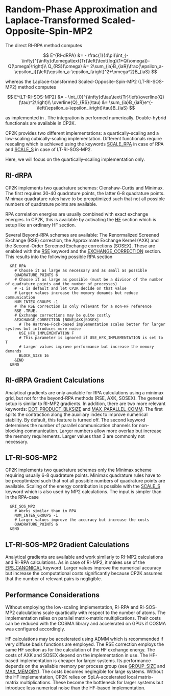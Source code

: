 # Random-Phase Approximation and Laplace-Transformed Scaled-Opposite-Spin-MP2

The direct RI-RPA method computes

$$
E^{RI-dRPA} &= - \frac{1}{4\pi}\int_{-\infty}^{\infty}d\omega\text{Tr}\left(\text{log}(1+Q(\omega))-Q(\omega)\right)\\
Q_{RS}(\omega) &= 2\sum_{ia}B_{iaR}\frac{\epsilon_a-\epsilon_i}{\left(\epsilon_a-\epsilon_i\right)^2+\omega^2}B_{iaS}
$$

whereas the Laplace-transformed Scaled-Opposite-Spin-MP2 (LT-RI-SOS-MP2) method computes

$$
E^{LT-RI-SOS-MP2} &= - \int_{0}^{\infty}d\tau\text{Tr}\left(\overline{Q}(\tau)^2\right)\\
\overline{Q}_{RS}(\tau) &= \sum_{ia}B_{iaR}e^{-\left(\epsilon_a-\epsilon_i\right)\tau}B_{iaS}
$$

as implemented in [](#DelBen2013). The integration is performed numerically. Double-hybrid
functionals are available in CP2K.

CP2K provides two different implementations: a quartically-scaling and a low-scaling
cubically-scaling implementation. Different functionals require rescaling which is achieved using
the keywords [SCALE_RPA](#CP2K_INPUT.FORCE_EVAL.DFT.XC.WF_CORRELATION.RI_RPA.SCALE_RPA) in case of
RPA and [SCALE_S](#CP2K_INPUT.FORCE_EVAL.DFT.XC.WF_CORRELATION.SCALE_S) in case of LT-RI-SOS-MP2.

Here, we will focus on the quartically-scaling implementation only.

## RI-dRPA

CP2K implements two quadrature schemes: Clenshaw-Curtis and Minimax. The first requires 30-40
quadrature points, the latter 6-8 quadrature points. Minimax quadrature rules have to be
preoptimized such that not all possible numbers of quadrature points are available.

RPA correlation energies are usually combined with exact exchange energies. In CP2K, this is
available by activating the [HF](#CP2K_INPUT.FORCE_EVAL.DFT.XC.WF_CORRELATION.RI_RPA.HF) section
which is setup like an ordinary HF section.

Several Beyond-RPA schemes are available: The Renormalized Screened Exchange (RSE) correction, the
Approximate Exchange Kernel (AXK) and the Second-Order Screened Exchange corrections (SOSEX). These
are enabled with the [RSE](#CP2K_INPUT.FORCE_EVAL.DFT.XC.WF_CORRELATION.RI_RPA.RSE) keyword and the
[EXCHANGE_CORRECTION](#CP2K_INPUT.FORCE_EVAL.DFT.XC.WF_CORRELATION.RI_RPA.EXCHANGE_CORRECTION)
section. This results into the following possible RPA section

```none
  &RI_RPA
    # Choose it as large as necessary and as small as possible
    QUADRATURE_POINTS 6
    # Choose it as large as possible (must be a divisor of the number of quadrature points and the number of processes)
    # -1 is default and let CP2K decide on that value
    # Larger values increase the memory demands but reduce communication
    NUM_INTEG_GROUPS -1
    # The RSE correction is only relevant for a non-HF reference
    RSE .TRUE.
    # Exchange corrections may be quite costly
    &EXCHANGE_CORRECTION [NONE|AXK|SOSEX]
      # The Hartree-Fock-based implementation scales better for larger systems but introduces more noise
      USE_HFX_IMPLEMENTATION F
      # This parameter is ignored if USE_HFX_IMPLEMENTATION is set to T
      # Larger values improve performance but increase the memory demands
      BLOCK_SIZE 16
    &END
  &END
```

## RI-dRPA Gradient Calculations

Analytical gradients are only available for RPA calculations using a minimax grid, but not for the
beyond-RPA methods (RSE, AXK, SOSEX).[](#Stein2024) The general setup is similar to RI-MP2
gradients. In addition, there are two more relevant keywords:
[DOT_PRODUCT_BLKSIZE](#CP2K_INPUT.FORCE_EVAL.DFT.XC.WF_CORRELATION.CANONICAL_GRADIENTS.DOT_PRODUCT_BLKSIZE)
and
[MAX_PARALLEL_COMM](#CP2K_INPUT.FORCE_EVAL.DFT.XC.WF_CORRELATION.CANONICAL_GRADIENTS.MAX_PARALLEL_COMM).
The first splits the contraction along the auxiliary index to improve numerical stability. By
default, this feature is turned off. The second keyword determines the number of parallel
communication channels for non-blocking communication. Larger numbers allow more overlap but
increase the memory requirements. Larger values than 3 are commonly not necessary.

## LT-RI-SOS-MP2

CP2K implements two quadrature schemes only the Minimax scheme requiring usually 6-8 quadrature
points.[](#DelBen2013) Minimax quadrature rules have to be preoptimized such that not all possible
numbers of quadrature points are available. Scaling of the energy contribution is possible with the
[SCALE_S](#CP2K_INPUT.FORCE_EVAL.DFT.XC.WF_CORRELATION.SCALE_S) keyword which is also used by MP2
calculations. The input is simpler than in the RPA-case

```none
  &RI_SOS_MP2
    # Works similar than in RPA
    NUM_INTEG_GROUPS -1
    # Larger values improve the accuracy but increase the costs
    QUADRATURE_POINTS 6
  &END
```

## LT-RI-SOS-MP2 Gradient Calculations

Analytical gradients are available and work similarly to RI-MP2 calculations and RI-RPA
calculations. As in case of RI-MP2, it makes use of the
[EPS_CANONICAL](#CP2K_INPUT.FORCE_EVAL.DFT.XC.WF_CORRELATION.CANONICAL_GRADIENTS.EPS_CANONICAL)
keyword. Larger values improve the numerical accuracy but increase the computational costs
significantly because CP2K assumes that the number of relevant pairs is negligible.

## Performance Considerations

Without employing the low-scaling implementation, RI-RPA and RI-SOS-MP2 calculations scale
quartically with respect to the number of atoms. The implementation relies on parallel matrix-matrix
multiplications. Their costs can be reduced with the COSMA library and accelerated on GPUs if COSMA
was configured accordingly.

HF calculations may be accelerated using ADMM which is recommended if very diffuse basis functions
are employed. The RSE correction employs the same HF section as for the calculation of the HF
exchange energy. The costs of AXK and SOSEX depend on the implementation in use. The HF-based
implementation is cheaper for larger systems. Its performance depends on the available memory per
process group (see [GROUP_SIZE](#CP2K_INPUT.FORCE_EVAL.DFT.XC.WF_CORRELATION.GROUP_SIZE) and
[MAX_MEMORY](#CP2K_INPUT.FORCE_EVAL.DFT.XC.WF_CORRELATION.RI_RPA.HF.MEMORY.MAX_MEMORY)). The costs
becomes neglegible for large systems. Without the HF implementation, CP2K relies on SpLA-accelerated
local matrix-matrix multiplications. These become the bottleneck for larger systems but introduce
less numerical noise than the HF-based implementation.
